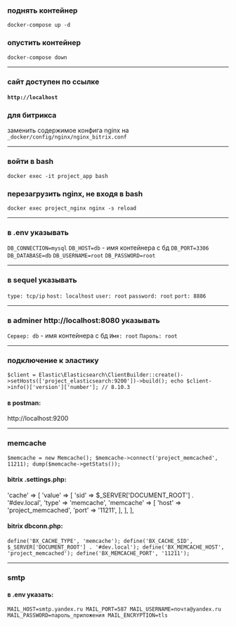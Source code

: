 ### поднять контейнер
`docker-compose up -d`

### опустить контейнер
`docker-compose down`

---

### сайт доступен по ссылке 
#### `http://localhost`

### для битрикса
заменить содержимое конфига nginx на `_docker/config/nginx/nginx_bitrix.conf`

---

### войти в bash
`docker exec -it project_app bash`

### перезагрузить nginx, не входя в bash
`docker exec project_nginx nginx -s reload`

---

### в .env указывать
`DB_CONNECTION=mysql`
`DB_HOST=db` - имя контейнера с бд
`DB_PORT=3306`
`DB_DATABASE=db`
`DB_USERNAME=root`
`DB_PASSWORD=root`

---

### в sequel указывать
`type: tcp/ip`
`host: localhost`
`user: root`
`password: root`
`port: 8886`

---

### в adminer http://localhost:8080 указывать
`Сервер: db` - имя контейнера с бд
`Имя: root`
`Пароль: root`

---

### подключение к эластику
`$client = Elastic\Elasticsearch\ClientBuilder::create()->setHosts(['project_elasticsearch:9200'])->build();
echo $client->info()['version']['number']; // 8.10.3`

#### в postman:
http://localhost:9200

---

### memcache
`$memcache = new Memcache();
$memcache->connect('project_memcached', 11211);
dump($memcache->getStats());`

#### bitrix .settings.php:
'cache' => [
    'value' => [
    'sid' => $_SERVER['DOCUMENT_ROOT'] . '#dev.local',
    'type' => 'memcache',
        'memcache' => [
            'host' => 'project_memcached',
            'port' => '11211',
        ],
    ],
],

#### bitrix dbconn.php:
`define('BX_CACHE_TYPE', 'memcache');
define('BX_CACHE_SID', $_SERVER['DOCUMENT_ROOT'] . '#dev.local');
define('BX_MEMCACHE_HOST', 'project_memcached');
define('BX_MEMCACHE_PORT', '11211');`

---

### smtp
#### в .env указать:
`MAIL_HOST=smtp.yandex.ru
MAIL_PORT=587
MAIL_USERNAME=почта@yandex.ru
MAIL_PASSWORD=пароль_приложения
MAIL_ENCRYPTION=tls`